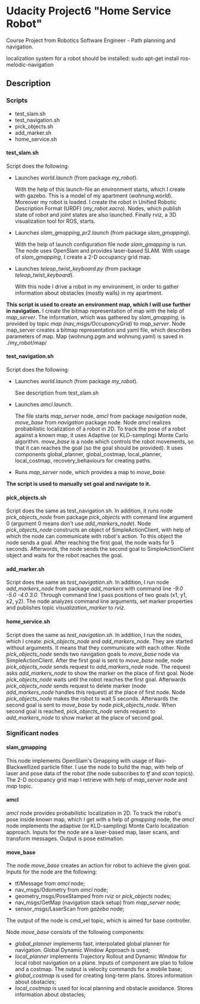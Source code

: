 # Udacity Project6 "Home Service Robot"

Course Project from Robotics Software Engineer - Path planning and navigation.

localization system for a robot should be installed:
sudo apt-get install ros-melodic-navigation

## Description
### Scripts
- test_slam.sh
- test_navigation.sh
- pick_objects.sh
- add_marker.sh
- home_service.sh

#### <a name="test_slam"></a>test_slam.sh
Script does the following:

- Launches _world.launch_ (from package _my_robot_). <p>With the help of this launch-file an environment starts, which I create with gazebo. This is a model of my apartment (_wohnung.world_). Moreover my robot is loaded. I create the robot in  Unified Robotic Description Format (URDF) (_my_robot.xacro_). Nodes, which publish state of robot and joint states are also launched. Finally rviz, a 3D visualization tool for ROS, starts.</p>
- Launches _slam_gmapping_pr2.launch_ (from package _slam_gmapping_). <p> With the help of launch configuration file node _slam_gmapping_ is run. The node uses OpenSlam and provides laser-based SLAM. With usage of _slam_gmapping_, I  create a 2-D occupancy grid map. </p>
- Launches _teleop_twist_keyboard.py_ (from package  _teleop_twist_keyboard_). <p> With this node I drive a robot in my environment, in order to gather information about obstacles (mostly walls) in my apartment. </p>

**This script is used to create an environment map, which I will use further in navigation.**  I create the bitmap representation of map with the help of _map_server_.
The information, which was gathered by _slam_gmapping_, is provided by topic _map (nav_msgs/OccupancyGrid)_ to _map_server_. Node map_server creates a bitmap representation and yaml file, which describes parameters of map.
Map (wohnung.pgm and wohnung.yaml) is saved in ./my_robot/map/

#### test_navigation.sh
Script does the following:

- Launches _world.launch_ (from package _my_robot_). <p>See description from test_slam.sh</p>
- Launches _amcl.launch_. <p>The file starts _map_server_ node, _amcl_ from package _navigation_  node, _move_base_ from _navigation_ package node. Node _amcl_ realizes probabilistic localization of a robot in 2D. To track the pose of a robot against a known map, it uses Adaptive (or KLD-sampling) Monte Carlo algorithm. _move_base_ is a node which controls the robot movements, so that it can reaches the goal (so the goal should be provided). It uses components global_planner, global_costmap, local_planner, local_costmap, recovery_behaviours for creating paths.</p>
- Runs _map_server_ node, which provides a map to _move_base_.

**The script is used to manually set goal and navigate to it.**

#### pick_objects.sh
Script does the same as test_navigation.sh. In addition, it runs node _pick_objects_node_ from package _pick_objects_ with command line argument 0 (argument 0 means don't use _add_markers_node_). 
Node _pick_objects_node_ constructs an object of SimpleActionClient, with help of which the node can communicate with robot's action. To this object the node sends a goal. After reaching the first goal, the node waits for 5 seconds. Afterwords, the node sends the second goal to SimpleActionClient object and waits for the robot reaches the goal.

#### add_marker.sh
Script does the same as _test_navigation.sh_. In addition, I  run node _add_markers_node_ from package _add_markers_ with command line _-9.0 -5.0 -4.0 3.0_. Through command line I pass positions of two goals (x1, y1, x2, y2). The node analyzes command line arguments, set marker properties and publishes topic _visualization_marker_  to _rviz_.

#### home_service.sh
Script does the same as _test_navigation.sh_. In addition, I run the nodes, which I create: _pick_objects_node_ and _add_markers_node_.  They are started without arguments. It means that they communicate with each other. Node _pick_objects_node_ sends two navigation goals to _move_base_ node via SimpleActionClient. After the first goal is sent to _move_base_ node, node _pick_objects_node_ sends request to _add_markers_node_ node. The request asks _add_markers_node_ to show the marker on the place of first goal. Node _pick_objects_node_ waits until the robot reaches the first goal. Afterwards _pick_objects_node_ sends request to delete marker (node _add_markers_node_ handles this request) at the place of first node. Node _pick_objects_node_ makes the robot to wait 5 seconds. Afterwards the second goal is sent to _move_base_ by node _pick_objects_node_. When second goal is reached, _pick_objects_node_ sends request to _add_markers_node_ to show marker at the place of second goal.
### Significant nodes
#### slam_gmapping
This node implements OpenSlam's Gmapping with usage of Rao-Blackwellized particle filter. I use the node to build the map, with help of laser and pose data of the robot (the node subscribes to _tf_ and _scan_ topics). The 2-D occupancy grid map I retrieve with help of _map_server_ node and _map_ topic.
#### amcl
_amcl_ node provides probabilistic localization in 2D. To track the robot's pose inside known map, which I get with a help of _gmapping_ node, the _amcl_ node implements the adaptive (or KLD-sampling) Monte Carlo localization approach. Inputs for the node are a laser-based map, laser scans, and transform messages. Output is pose estimation. 
#### move_base
The node _move_base_  creates an action for robot to achieve the given goal. Inputs for the node are the following:

- tf/Message from _amcl_ node;
- nav_msgs/Odometry from _amcl_ node;
- geometry_msgs/PoseStamped from _rviz_ or _pick_objects_ nodes;
- nav_msgs/GetMap (navigation stack setup) from _map_server_ node;
- sensor_msgs/LaserScan from _gazebo_ node; 

The output of the node is cmd_vel topic, which is aimed for base controller.

Node _move_base_ consists of the following components:

- _global_planner_ implements fast, interpolated global planner for navigation. Global Dynamic Window Approach is used;
- _local_planner_ implements Trajectory Rollout and Dynamic Window for local robot navigation on a plane. Inputs of component are plan to follow and a costmap. The output is velocity commands for a mobile base;
- _global_costmap_ is used for creating long-term plans. Stores information about obstacles;
- _local_costmap_ is used for local planning and obstacle avoidance. Stores information about obstacles;

